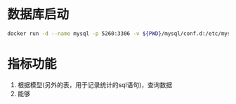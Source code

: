 # 数据库启动
```bash
docker run -d --name mysql -p 5260:3306 -v ${PWD}/mysql/conf.d:/etc/mysql/conf.d -v ${PWD}/mysql/logs:/logs -v ${PWD}/mysql/data:/var/lib/mysql -e MYSQL_ROOT_PASSWORD=123456 mysql:9.0
```


# 指标功能
1. 根据模型(另外的表，用于记录统计的sql语句)，查询数据
2. 能够